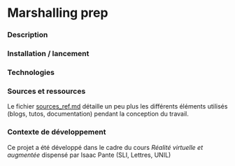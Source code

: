 # Marshalling prep

### Description

### Installation / lancement

### Technologies

### Sources et ressources


Le fichier [sources_ref.md](sources_ref.md) détaille un peu plus les différents éléments utilisés (blogs, tutos, documentation) pendant la conception du travail.

### Contexte de développement

Ce projet a été développé dans le cadre du cours _Réalité virtuelle et augmentée_ dispensé par Isaac Pante (SLI, Lettres, UNIL)
